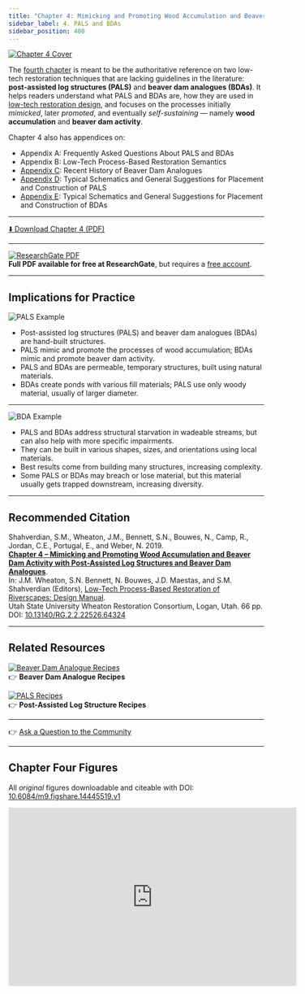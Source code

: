 ```yaml
---
title: "Chapter 4: Mimicking and Promoting Wood Accumulation and Beaver Dam Activity with Post-Assisted Log Structures and Beaver Dam Analogues"
sidebar_label: 4. PALS and BDAs
sidebar_position: 400
---
```




[![Chapter 4 Cover](/img/covers/Chap4.png)](http://dx.doi.org/10.13140/RG.2.2.22526.64324)

The [fourth chapter](http://dx.doi.org/10.13140/RG.2.2.22526.64324) is meant to be the authoritative reference on two low-tech restoration techniques that are lacking guidelines in the literature: **post-assisted log structures (PALS)** and **beaver dam analogues (BDAs)**. It helps readers understand what PALS and BDAs are, how they are used in [low-tech restoration design](/manual/chap05), and focuses on the processes initially *mimicked*, later *promoted*, and eventually *self-sustaining* — namely **wood accumulation** and **beaver dam activity**.

Chapter 4 also has appendices on:  
- Appendix A: Frequently Asked Questions About PALS and BDAs  
- Appendix B: Low-Tech Process-Based Restoration Semantics  
- [Appendix C](#chapter-four-figures): Recent History of Beaver Dam Analogues  
- [Appendix D](#chapter-four-figures): Typical Schematics and General Suggestions for Placement and Construction of PALS  
- [Appendix E](#chapter-four-figures): Typical Schematics and General Suggestions for Placement and Construction of BDAs

---

[⬇️ Download Chapter 4 (PDF)](http://dx.doi.org/10.13140/RG.2.2.22526.64324)

---

[![ResearchGate PDF](/img/RG.png)](http://dx.doi.org/10.13140/RG.2.2.22526.64324)  
**Full PDF available for free at ResearchGate**, but requires a [free account](https://www.researchgate.net/signup.SignUp.html?hdrsu=1).

---

## Implications for Practice

![PALS Example](/img/diagrams/PALS_BA_XS_Blaster_250.png)

- Post-assisted log structures (PALS) and beaver dam analogues (BDAs) are hand-built structures.  
- PALS mimic and promote the processes of wood accumulation; BDAs mimic and promote beaver dam activity.  
- PALS and BDAs are permeable, temporary structures, built using natural materials.  
- BDAs create ponds with various fill materials; PALS use only woody material, usually of larger diameter.  

---

![BDA Example](/img/diagrams/BDA_Postless_Profile_250.png)

- PALS and BDAs address structural starvation in wadeable streams, but can also help with more specific impairments.  
- They can be built in various shapes, sizes, and orientations using local materials.  
- Best results come from building many structures, increasing complexity.  
- Some PALS or BDAs may breach or lose material, but this material usually gets trapped downstream, increasing diversity.

---

## Recommended Citation

Shahverdian, S.M., Wheaton, J.M., Bennett, S.N., Bouwes, N., Camp, R., Jordan, C.E., Portugal, E., and Weber, N. 2019.  
[**Chapter 4 – Mimicking and Promoting Wood Accumulation and Beaver Dam Activity with Post-Assisted Log Structures and Beaver Dam Analogues**](http://dx.doi.org/10.13140/RG.2.2.22526.64324).  
In: J.M. Wheaton, S.N. Bennett, N. Bouwes, J.D. Maestas, and S.M. Shahverdian (Editors), [Low-Tech Process-Based Restoration of Riverscapes: Design Manual](/manual).  
Utah State University Wheaton Restoration Consortium, Logan, Utah. 66 pp.  
DOI: [10.13140/RG.2.2.22526.64324](http://dx.doi.org/10.13140/RG.2.2.22526.64324)

---

## Related Resources

[![Beaver Dam Analogue Recipes](/img/BeaverLogo_Orange_24.png)](/resources/recipes/Beaver/bda)  
👉 **Beaver Dam Analogue Recipes**

[![PALS Recipes](/img/hdLWD_100_Orange.png)](/resources/recipes/Wood/pals)  
👉 **Post-Assisted Log Structure Recipes**

---

👉 [Ask a Question to the Community](https://github.com/Riverscapes/PBR/issues)

---

## Chapter Four Figures

All *original* figures downloadable and citeable with DOI:  
[10.6084/m9.figshare.14445519.v1](https://doi.org/10.6084/m9.figshare.14445519.v1)


<div style={{ textAlign: "center" }}>
  <iframe
    src="https://widgets.figshare.com/articles/14445519/embed?show_title=1"
    width="568"
    height="351"
    frameBorder="0"
    allowFullScreen
  ></iframe>
</div>
